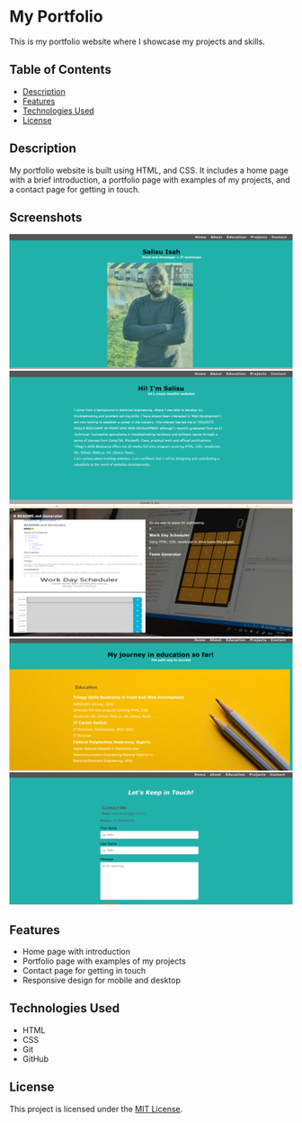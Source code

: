 # My Portfolio

This is my portfolio website where I showcase my projects and skills.

## Table of Contents

- [Description](#description)
- [Features](#features)
- [Technologies Used](#technologies-used)
- [License](#license)

## Description

My portfolio website is built using HTML, and CSS. It includes a home page with a brief introduction, a portfolio page with examples of my projects, and a contact page for getting in touch.

## Screenshots
 ![home](images/pic1.png)
![About](images/pic2.png)
![Projects](images/pic3.png)
![Education](images/pic4.png)
![Contact](images/pic5.png)

## Features

- Home page with introduction
- Portfolio page with examples of my projects
- Contact page for getting in touch
- Responsive design for mobile and desktop

## Technologies Used

- HTML
- CSS
- Git
- GitHub


## License

This project is licensed under the [MIT License](LICENSE).





